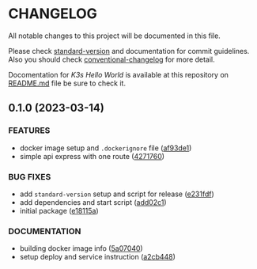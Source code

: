 # CHANGELOG

All notable changes to this project will be documented in this file.

Please check [standard-version](https://github.com/conventional-changelog/standard-version)
and documentation for commit guidelines. Also you should check
[conventional-changelog](https://github.com/mdsanima/conventional-changelog) for more detail.

Docomentation for _K3s Hello World_ is available at this repository on [README.md](README.md)
file be sure to check it.

## 0.1.0 (2023-03-14)


### FEATURES

* docker image setup and `.dockerignore` file ([af93de1](https://github.com/mdsanima-lab/k3s-kube-demo/commit/af93de152e578a4a428bbc7498214ca8d7d3a256))
* simple api express with one route ([4271760](https://github.com/mdsanima-lab/k3s-kube-demo/commit/4271760eb0033ecf26ec8cdbcf1a5fe35b1c1d12))


### BUG FIXES

* add `standard-version` setup and script for release ([e231fdf](https://github.com/mdsanima-lab/k3s-kube-demo/commit/e231fdf2407ab497f54043591264e199ebe4ea91))
* add dependencies and start script ([add02c1](https://github.com/mdsanima-lab/k3s-kube-demo/commit/add02c1a1168d7bf1f594c17418f53f4c399306b))
* initial package ([e18115a](https://github.com/mdsanima-lab/k3s-kube-demo/commit/e18115abb545b3026f467137503575611ebb1bd1))


### DOCUMENTATION

* building docker image info ([5a07040](https://github.com/mdsanima-lab/k3s-kube-demo/commit/5a07040cd9f997216526b668f8b96495ccabfcc4))
* setup deploy and service instruction ([a2cb448](https://github.com/mdsanima-lab/k3s-kube-demo/commit/a2cb44812df531887a91deceafb00666a86d910e))
